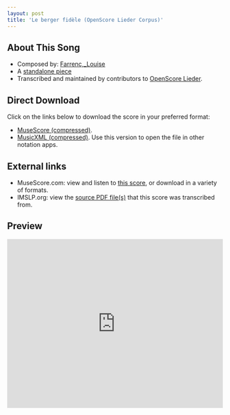 ```yaml
---
layout: post
title: 'Le berger fidèle (OpenScore Lieder Corpus)'
---
```


## About This Song

- Composed by: [Farrenc,_Louise](https://fourscoreandmore.org/openscore/lieder/Farrenc,_Louise)
- A [standalone piece](https://fourscoreandmore.org/openscore/lieder/Farrenc,_Louise/_)
- Transcribed and maintained by contributors to [OpenScore Lieder].

[OpenScore Lieder]: https://musescore.com/openscore-lieder-corpus

## Direct Download

Click on the links below to download the score in your preferred format:
- [MuseScore (compressed)](https://github.com/openscore/lieder/blob/main/scores/Farrenc,_Louise/_/Le_berger_fidèle/lc6598368.mscz?raw=true).
- [MusicXML (compressed)](https://github.com/openscore/lieder/blob/main/scores/Farrenc,_Louise/_/Le_berger_fidèle/lc6598368.mxl?raw=true). Use this version to open the file in other notation apps.

## External links

- MuseScore.com: view and listen to [this score][MuseScore], or download in a variety of formats.
- IMSLP.org: view the [source PDF file(s)][IMSLP] that this score was transcribed from.

[MuseScore]: https://musescore.com/score/6598368
[IMSLP]: https://imslp.org/wiki/Special:ReverseLookup/511756

## Preview

<iframe width="100%" height="394" src="https://musescore.com/openscore-lieder-corpus/scores/6598368/embed" frameborder="0" allowfullscreen allow="autoplay; fullscreen"></iframe>
